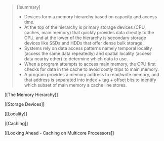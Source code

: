 > [!summary]
> - Devices form a memory hierarchy based on capacity and access time.
> - At the top of the hierarchy is primary storage devices (CPU caches, main memory) that quickly provides data directly to the CPU, and at the lower of the hierarchy is secondary storage devices like SSDs and HDDs that offer dense bulk storage.
> - Systems rely on data access patterns namely temporal locality (access the same data repeatedly) and spatial locality (access data nearby other) to determine which data to use.
> - When a program attempts to access main memory, the CPU first checks for data in the cache to avoid costly trips to main memory.
> - A program provides a memory address to read/write memory, and that address is separated into index + tag + offset bits to identify which subset of main memory a cache line stores.


[[The Memory Hierarchy]]

[[Storage Devices]]

[[Locality]]

[[Caching]]

[[Looking Ahead - Caching on Multicore Processors]]

